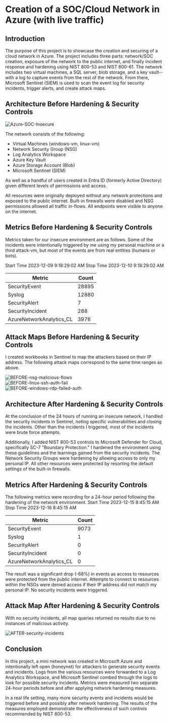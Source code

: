 # Creation of a SOC/Cloud Network in Azure (with live traffic)

## Introduction

The purpose of this project is to showcase the creation and securing of a cloud network in Azure. The project includes three parts:  network/SOC creation, exposure of the network to the public internet, and finally incident response and hardening using NIST 800-53 and NIST 800-61. The network includes two virtual machines, a SQL server, blob storage, and a key vault--with a log to capture events from the rest of the network. From there, Microsoft Sentinel (SIEM) is used to scan the event log for security incidents, trigger alerts, and create attack maps.

## Architecture Before Hardening & Security Controls
![Azure-SOC-Insecure](https://github.com/okaynick/cloud-soc/assets/10458811/98d417b6-20fd-4cd0-aa09-006d683efed6)

The network consists of the following:

- Virtual Machines (windows-vm, linux-vm)
- Network Security Group (NSG)
- Log Analytics Workspace
- Azure Key Vault
- Azure Storage Account (Blob)
- Microsoft Sentinel (SIEM)

As well as a handful of users created in Entra ID (formerly Active Directory) given different levels of permissions and access.

All resources were originally deployed without any network protections and exposed to the public internet. Built-in firewalls were disabled and NSG permissions allowed all traffic in-flows. All endpoints were visible to anyone on the internet.

## Metrics Before Hardening & Security Controls

Metrics taken for our insecure environment are as follows. Some of the incidents were intentionally triggered by me using my personal machine or a third attack-vm, but most of the events are from real entities (humans or bots).

Start Time 2023-12-09 9:18:29:02 AM
Stop Time 2023-12-10 9:18:29:02 AM

| Metric                   | Count
| ------------------------ | -----
| SecurityEvent            | 28895
| Syslog                   | 12880
| SecurityAlert            | 7
| SecurityIncident         | 288
| AzureNetworkAnalytics_CL | 3976

## Attack Maps Before Hardening & Security Controls

I created workbooks in Sentinel to map the attackers based on their IP address. The following attack maps correspond to the same time ranges as above.

![BEFORE-nsg-malicious-flows](https://github.com/okaynick/cloud-soc/assets/10458811/c0ffe1b3-303c-4ab4-8d67-ea39f5967628)<br>
![BEFORE-linux-ssh-auth-fail](https://github.com/okaynick/cloud-soc/assets/10458811/721a7769-8360-4493-a5b0-ab77445cec4e)<br>
![BEFORE-windows-rdp-failed-auth](https://github.com/okaynick/cloud-soc/assets/10458811/ad6cea20-d5d6-4e06-ba70-96beeb8ee40a)<br>

## Architecture After Hardening & Security Controls
At the conclusion of the 24 hours of running an insecure network, I handled the security incidents in Sentinel, noting specific vulnerabilities and closing the incidents. Other than the incidents I triggered, most of the incidents were brute force attempts.

Additionally, I added NIST 800-53 controls to Microsoft Defender for Cloud, specifically SC-7 "Boundary Protection." I hardened the environment using these guidelines and the learnings gained from the security incidents. The Network Security Groups were hardening by allowing access to only my personal IP. All other resources were protected by resorting the default settings of the built-in firewalls.

## Metrics After Hardening & Security Controls

The following metrics were recording for a 24-hour period following the hardening of the network environment.
Start Time 2023-12-15 8:45:15 AM
Stop Time	2023-12-16 8:45:15 AM

| Metric                   | Count
| ------------------------ | -----
| SecurityEvent            | 9073
| Syslog                   | 1
| SecurityAlert            | 0
| SecurityIncident         | 0
| AzureNetworkAnalytics_CL | 0

The result was a significant drop (-68%) in events as access to resources were protected from the public internet. Attempts to connect to resources within the NSGs were denied access if their IP address did not match my personal IP. No security incidents were triggered.

## Attack Map After Hardening & Security Controls

With no security incidents, all map queries returned no results due to no instances of malicious activity.

![AFTER-security-incidents](https://github.com/okaynick/cloud-soc/assets/10458811/de8a975a-6279-4c4e-b956-06e916be078f)

## Conclusion

In this project, a mini network was created in Microsoft Azure and intentionally left open (honeynet) for attackers to generate security events and incidents. Logs from the various resources were forwarded to a Log Analytics Workspace, and Microsoft Sentinel combed through the logs to look for possible security incidents. Metrics were measured two separate 24-hour periods before and after applying network hardening measures.

In a real life setting, many more security events and incidents would be triggered before and possibly after network hardening. The results of the measures employed demonstrate the effectiveness of such controls recommended by NIST 800-53.
